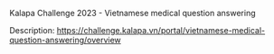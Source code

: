 Kalapa Challenge 2023 - Vietnamese medical question answering

Description: https://challenge.kalapa.vn/portal/vietnamese-medical-question-answering/overview

